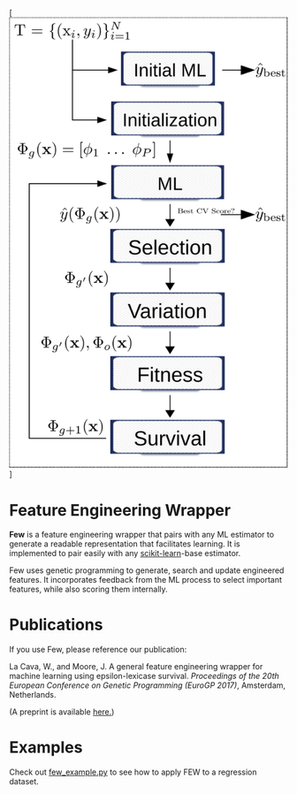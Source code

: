 [![FEW](few-diagram.svg)]

Feature Engineering Wrapper
===
**Few** is a feature engineering wrapper that pairs with any ML estimator to generate a readable representation that facilitates learning. It is implemented to pair easily with any [scikit-learn](http://sklearn.org)-base estimator. 

Few uses genetic programming to generate, search and update engineered features. It incorporates feedback from the ML process to select important features, while also scoring them internally. 

Publications
===
If you use Few, please reference our publication:

La Cava, W., and Moore, J. A general feature engineering wrapper for machine learning using epsilon-lexicase survival. *Proceedings of the 20th European Conference on Genetic Programming (EuroGP 2017)*, Amsterdam, Netherlands.

(A preprint is available [here.](http://williamlacava.com/pubs/evostar_few_lacava.pdf)) 


Examples
===
Check out [few_example.py](http://github.com/lacava/few/tree/master/docs/few_example.py) to see how to apply FEW to a regression dataset. 


